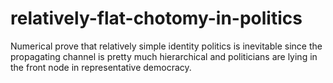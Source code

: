 # relatively-flat-chotomy-in-politics
Numerical prove that relatively simple identity politics is inevitable since the propagating channel is pretty much hierarchical and politicians are lying in the front node in representative democracy. 
